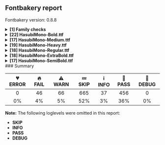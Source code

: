 ## Fontbakery report

Fontbakery version: 0.8.8

<details><summary><b>[1] Family checks</b></summary><div><details><summary>🔥 <b>FAIL:</b> Each font in a family must have the same set of vertical metrics values. (<a href="https://font-bakery.readthedocs.io/en/latest/fontbakery/profiles/universal.html#com.google.fonts/check/family/vertical_metrics">com.google.fonts/check/family/vertical_metrics</a>)</summary><div>


* 🔥 **FAIL** sTypoAscender is not the same across the family:
Hasubi Mono Bold: 773
Hasubi Mono Medium: 727
Hasubi Mono Heavy: 832
Hasubi Mono Regular: 704
Hasubi Mono ExtraBold: 795
Hasubi Mono SemiBold: 750 [code: sTypoAscender-mismatch]
* 🔥 **FAIL** sTypoLineGap is not the same across the family:
Hasubi Mono Bold: 219
Hasubi Mono Medium: 265
Hasubi Mono Heavy: 160
Hasubi Mono Regular: 288
Hasubi Mono ExtraBold: 197
Hasubi Mono SemiBold: 242 [code: sTypoLineGap-mismatch]
</div></details><br></div></details><details><summary><b>[22] HasubiMono-Bold.ttf</b></summary><div><details><summary>🔥 <b>FAIL:</b> Check `Google Fonts Latin Core` glyph coverage. (<a href="https://font-bakery.readthedocs.io/en/latest/fontbakery/profiles/googlefonts.html#com.google.fonts/check/glyph_coverage">com.google.fonts/check/glyph_coverage</a>)</summary><div>


* 🔥 **FAIL** Missing required codepoints:

	- 0x0021 (EXCLAMATION MARK)

	- 0x0022 (QUOTATION MARK)

	- 0x0023 (NUMBER SIGN)

	- 0x0024 (DOLLAR SIGN)

	- 0x0025 (PERCENT SIGN)

	- 0x0026 (AMPERSAND)

	- 0x0027 (APOSTROPHE)

	- 0x0028 (LEFT PARENTHESIS)

	- 0x0029 (RIGHT PARENTHESIS)

	- 0x002A (ASTERISK)
 
	- And 135 more.

Use -F or --full-lists to disable shortening of long lists. [code: missing-codepoints]
</div></details><details><summary>🔥 <b>FAIL:</b> Check copyright namerecords match license file. (<a href="https://font-bakery.readthedocs.io/en/latest/fontbakery/profiles/googlefonts.html#com.google.fonts/check/name/license">com.google.fonts/check/name/license</a>)</summary><div>


* 🔥 **FAIL** Font lacks NameID 13 (LICENSE DESCRIPTION). A proper licensing entry must be set. [code: missing]
</div></details><details><summary>🔥 <b>FAIL:</b> Version format is correct in 'name' table? (<a href="https://font-bakery.readthedocs.io/en/latest/fontbakery/profiles/googlefonts.html#com.google.fonts/check/name/version_format">com.google.fonts/check/name/version_format</a>)</summary><div>


* 🔥 **FAIL** The NameID.VERSION_STRING (nameID=5) value must follow the pattern "Version X.Y" with X.Y greater than or equal to 1.000. Current version string is: "Version 0.001; ttfautohint (v1.8.4.7-5d5b)" [code: bad-version-strings]
</div></details><details><summary>🔥 <b>FAIL:</b> Checking OS/2 fsSelection value. (<a href="https://font-bakery.readthedocs.io/en/latest/fontbakery/profiles/googlefonts.html#com.google.fonts/check/fsselection">com.google.fonts/check/fsselection</a>)</summary><div>


* 🔥 **FAIL** OS/2 fsSelection REGULAR bit should be unset. [code: bad-REGULAR]
* 🔥 **FAIL** OS/2 fsSelection BOLD bit should be set. [code: bad-BOLD]
</div></details><details><summary>🔥 <b>FAIL:</b> Checking head.macStyle value. (<a href="https://font-bakery.readthedocs.io/en/latest/fontbakery/profiles/googlefonts.html#com.google.fonts/check/mac_style">com.google.fonts/check/mac_style</a>)</summary><div>


* 🔥 **FAIL** head macStyle BOLD bit should be set. [code: bad-BOLD]
</div></details><details><summary>🔥 <b>FAIL:</b> Check name table: FONT_FAMILY_NAME entries. (<a href="https://font-bakery.readthedocs.io/en/latest/fontbakery/profiles/googlefonts.html#com.google.fonts/check/name/familyname">com.google.fonts/check/name/familyname</a>)</summary><div>


* 🔥 **FAIL** Entry [FONT_FAMILY_NAME(1):WINDOWS(3)] on the "name" table: Expected "Hasubi Mono" but got "Hasubi Mono Bold". [code: mismatch]
</div></details><details><summary>🔥 <b>FAIL:</b> Check name table: FONT_SUBFAMILY_NAME entries. (<a href="https://font-bakery.readthedocs.io/en/latest/fontbakery/profiles/googlefonts.html#com.google.fonts/check/name/subfamilyname">com.google.fonts/check/name/subfamilyname</a>)</summary><div>


* 🔥 **FAIL** SUBFAMILY_NAME for Win "Regular" must be "Bold" [code: bad-familyname]
</div></details><details><summary>🔥 <b>FAIL:</b> Check name table: TYPOGRAPHIC_FAMILY_NAME entries. (<a href="https://font-bakery.readthedocs.io/en/latest/fontbakery/profiles/googlefonts.html#com.google.fonts/check/name/typographicfamilyname">com.google.fonts/check/name/typographicfamilyname</a>)</summary><div>


* 🔥 **FAIL** Font style is "Bold" and, for that reason, it is not expected to have a [TYPOGRAPHIC_FAMILY_NAME(16):WINDOWS(3)] entry! [code: ribbi]
</div></details><details><summary>🔥 <b>FAIL:</b> Checking OS/2 usWinAscent & usWinDescent. (<a href="https://font-bakery.readthedocs.io/en/latest/fontbakery/profiles/universal.html#com.google.fonts/check/family/win_ascent_and_descent">com.google.fonts/check/family/win_ascent_and_descent</a>)</summary><div>


* 🔥 **FAIL** OS/2.usWinDescent value should be equal or greater than 272, but got 208 instead. [code: descent]
</div></details><details><summary>🔥 <b>FAIL:</b> Checking OS/2 Metrics match hhea Metrics. (<a href="https://font-bakery.readthedocs.io/en/latest/fontbakery/profiles/universal.html#com.google.fonts/check/os2_metrics_match_hhea">com.google.fonts/check/os2_metrics_match_hhea</a>)</summary><div>


* 🔥 **FAIL** OS/2 sTypoAscender (773) and hhea ascent (992) must be equal. [code: ascender]
</div></details><details><summary>🔥 <b>FAIL:</b> Font contains glyphs for whitespace characters? (<a href="https://font-bakery.readthedocs.io/en/latest/fontbakery/profiles/universal.html#com.google.fonts/check/whitespace_glyphs">com.google.fonts/check/whitespace_glyphs</a>)</summary><div>


* 🔥 **FAIL** Whitespace glyph missing for codepoint 0x00A0. [code: missing-whitespace-glyph-0x00A0]
</div></details><details><summary>⚠ <b>WARN:</b> Checking OS/2 achVendID. (<a href="https://font-bakery.readthedocs.io/en/latest/fontbakery/profiles/googlefonts.html#com.google.fonts/check/vendor_id">com.google.fonts/check/vendor_id</a>)</summary><div>


* ⚠ **WARN** OS/2 VendorID value 'NONE' is not yet recognized. If you registered it recently, then it's safe to ignore this warning message. Otherwise, you should set it to your own unique 4 character code, and register it with Microsoft at https://www.microsoft.com/typography/links/vendorlist.aspx
 [code: unknown]
</div></details><details><summary>⚠ <b>WARN:</b> Ensure fonts have ScriptLangTags declared on the 'meta' table. (<a href="https://font-bakery.readthedocs.io/en/latest/fontbakery/profiles/googlefonts.html#com.google.fonts/check/meta/script_lang_tags">com.google.fonts/check/meta/script_lang_tags</a>)</summary><div>


* ⚠ **WARN** This font file does not have a 'meta' table. [code: lacks-meta-table]
</div></details><details><summary>⚠ <b>WARN:</b> Check font contains no unreachable glyphs (<a href="https://font-bakery.readthedocs.io/en/latest/fontbakery/profiles/universal.html#com.google.fonts/check/unreachable_glyphs">com.google.fonts/check/unreachable_glyphs</a>)</summary><div>


* ⚠ **WARN** The following glyphs could not be reached by codepoint or substitution rules:
	- uniFEA0
	- threedotsdownabovear
	- uniFEF7
	- gafsarkashcenterar
	- threedotsupbelowar
	- twodotsverticalabovear
	- twodotsverticalbelowar
	- waslaar
	- lam_alefWaslaar
	- uniFEF9 
	- And 10 more.

Use -F or --full-lists to disable shortening of long lists.
 [code: unreachable-glyphs]
</div></details><details><summary>⚠ <b>WARN:</b> Check if each glyph has the recommended amount of contours. (<a href="https://font-bakery.readthedocs.io/en/latest/fontbakery/profiles/universal.html#com.google.fonts/check/contour_count">com.google.fonts/check/contour_count</a>)</summary><div>


* ⚠ **WARN** This check inspects the glyph outlines and detects the total number of contours in each of them. The expected values are infered from the typical ammounts of contours observed in a large collection of reference font families. The divergences listed below may simply indicate a significantly different design on some of your glyphs. On the other hand, some of these may flag actual bugs in the font such as glyphs mapped to an incorrect codepoint. Please consider reviewing the design and codepoint assignment of these to make sure they are correct.

The following glyphs do not have the recommended number of contours:

	- Glyph name: comma	Contours detected: 0	Expected: 1
	- Glyph name: hyphen	Contours detected: 0	Expected: 1
	- Glyph name: period	Contours detected: 0	Expected: 1
	- Glyph name: zero	Contours detected: 0	Expected: 2 or 3
	- Glyph name: one	Contours detected: 0	Expected: 1
	- Glyph name: two	Contours detected: 0	Expected: 1
	- Glyph name: three	Contours detected: 0	Expected: 1
	- Glyph name: four	Contours detected: 0	Expected: 1 or 2
	- Glyph name: five	Contours detected: 0	Expected: 1
	- Glyph name: six	Contours detected: 0	Expected: 1 or 2 
	- And 64 more.

Use -F or --full-lists to disable shortening of long lists.
 [code: contour-count]
</div></details><details><summary>⚠ <b>WARN:</b> Ensure dotted circle glyph is present and can attach marks. (<a href="https://font-bakery.readthedocs.io/en/latest/fontbakery/profiles/universal.html#com.google.fonts/check/dotted_circle">com.google.fonts/check/dotted_circle</a>)</summary><div>


* ⚠ **WARN** No dotted circle glyph present [code: missing-dotted-circle]
</div></details><details><summary>⚠ <b>WARN:</b> Checking Vertical Metric Linegaps. (<a href="https://font-bakery.readthedocs.io/en/latest/fontbakery/profiles/hhea.html#com.google.fonts/check/linegaps">com.google.fonts/check/linegaps</a>)</summary><div>


* ⚠ **WARN** OS/2 sTypoLineGap is not equal to 0. [code: OS/2]
</div></details><details><summary>⚠ <b>WARN:</b> Does GPOS table have kerning information? This check skips monospaced fonts as defined by post.isFixedPitch value (<a href="https://font-bakery.readthedocs.io/en/latest/fontbakery/profiles/gpos.html#com.google.fonts/check/gpos_kerning_info">com.google.fonts/check/gpos_kerning_info</a>)</summary><div>


* ⚠ **WARN** GPOS table lacks kerning information. [code: lacks-kern-info]
</div></details><details><summary>⚠ <b>WARN:</b> Are there any misaligned on-curve points? (<a href="https://font-bakery.readthedocs.io/en/latest/fontbakery/profiles/<Section: Outline Correctness Checks>.html#com.google.fonts/check/outline_alignment_miss">com.google.fonts/check/outline_alignment_miss</a>)</summary><div>


* ⚠ **WARN** The following glyphs have on-curve points which have potentially incorrect y coordinates:
	* uni0628 (U+0628): X=306.0,Y=-206.0 (should be at descender -208?) and uni0628 (U+0628): X=306.0,Y=-206.0 (should be at descender -208?) [code: found-misalignments]
</div></details><details><summary>⚠ <b>WARN:</b> Are any segments inordinately short? (<a href="https://font-bakery.readthedocs.io/en/latest/fontbakery/profiles/<Section: Outline Correctness Checks>.html#com.google.fonts/check/outline_short_segments">com.google.fonts/check/outline_short_segments</a>)</summary><div>


* ⚠ **WARN** The following glyphs have segments which seem very short:
	* H (U+0048) contains a short segment L<<87.0,0.0>--<79.0,8.0>>
	* H (U+0048) contains a short segment L<<79.0,696.0>--<87.0,704.0>>
	* H (U+0048) contains a short segment L<<143.0,704.0>--<151.0,696.0>>
	* H (U+0048) contains a short segment L<<151.0,407.0>--<159.0,399.0>>
	* H (U+0048) contains a short segment L<<353.0,399.0>--<361.0,407.0>>
	* H (U+0048) contains a short segment L<<361.0,696.0>--<369.0,704.0>>
	* H (U+0048) contains a short segment L<<425.0,704.0>--<433.0,696.0>>
	* H (U+0048) contains a short segment L<<433.0,8.0>--<425.0,0.0>>
	* H (U+0048) contains a short segment L<<369.0,0.0>--<361.0,8.0>>
	* H (U+0048) contains a short segment L<<361.0,311.0>--<353.0,319.0>> and 64 more.

Use -F or --full-lists to disable shortening of long lists. [code: found-short-segments]
</div></details><details><summary>⚠ <b>WARN:</b> Do outlines contain any jaggy segments? (<a href="https://font-bakery.readthedocs.io/en/latest/fontbakery/profiles/<Section: Outline Correctness Checks>.html#com.google.fonts/check/outline_jaggy_segments">com.google.fonts/check/outline_jaggy_segments</a>)</summary><div>


* ⚠ **WARN** The following glyphs have jaggy segments:
	* G (U+0047): L<<401.0,0.0>--<390.0,136.0>>/B<<390.0,136.0>-<387.0,96.0>-<367.0,63.0>> = 8.91330465724806
	* M (U+004D): L<<217.0,223.0>--<118.0,627.0>>/L<<118.0,627.0>--<120.0,0.0>> = 13.586215426835068 and M (U+004D): L<<393.0,0.0>--<396.0,623.0>>/L<<396.0,623.0>--<294.0,223.0>> = 14.029651349071994 [code: found-jaggy-segments]
</div></details><details><summary>⚠ <b>WARN:</b> Do outlines contain any semi-vertical or semi-horizontal lines? (<a href="https://font-bakery.readthedocs.io/en/latest/fontbakery/profiles/<Section: Outline Correctness Checks>.html#com.google.fonts/check/outline_semi_vertical">com.google.fonts/check/outline_semi_vertical</a>)</summary><div>


* ⚠ **WARN** The following glyphs have semi-vertical/semi-horizontal lines:
 * C (U+0043): L<<476.0,491.0>--<346.0,492.0>>
 * E (U+0045): L<<120.0,458.0>--<440.0,457.0>>
 * E (U+0045): L<<440.0,361.0>--<120.0,362.0>>
 * F (U+0046): L<<146.0,470.0>--<440.0,469.0>>
 * G (U+0047): L<<464.0,516.0>--<333.0,517.0>>
 * G (U+0047): L<<474.0,390.0>--<476.0,0.0>>
 * M (U+004D): L<<118.0,627.0>--<120.0,0.0>>
 * M (U+004D): L<<393.0,0.0>--<396.0,623.0>> and M (U+004D): L<<472.0,768.0>--<471.0,0.0>> [code: found-semi-vertical]
</div></details><br></div></details><details><summary><b>[17] HasubiMono-Medium.ttf</b></summary><div><details><summary>🔥 <b>FAIL:</b> Check `Google Fonts Latin Core` glyph coverage. (<a href="https://font-bakery.readthedocs.io/en/latest/fontbakery/profiles/googlefonts.html#com.google.fonts/check/glyph_coverage">com.google.fonts/check/glyph_coverage</a>)</summary><div>


* 🔥 **FAIL** Missing required codepoints:

	- 0x0021 (EXCLAMATION MARK)

	- 0x0022 (QUOTATION MARK)

	- 0x0023 (NUMBER SIGN)

	- 0x0024 (DOLLAR SIGN)

	- 0x0025 (PERCENT SIGN)

	- 0x0026 (AMPERSAND)

	- 0x0027 (APOSTROPHE)

	- 0x0028 (LEFT PARENTHESIS)

	- 0x0029 (RIGHT PARENTHESIS)

	- 0x002A (ASTERISK)
 
	- And 135 more.

Use -F or --full-lists to disable shortening of long lists. [code: missing-codepoints]
</div></details><details><summary>🔥 <b>FAIL:</b> Check copyright namerecords match license file. (<a href="https://font-bakery.readthedocs.io/en/latest/fontbakery/profiles/googlefonts.html#com.google.fonts/check/name/license">com.google.fonts/check/name/license</a>)</summary><div>


* 🔥 **FAIL** Font lacks NameID 13 (LICENSE DESCRIPTION). A proper licensing entry must be set. [code: missing]
</div></details><details><summary>🔥 <b>FAIL:</b> Version format is correct in 'name' table? (<a href="https://font-bakery.readthedocs.io/en/latest/fontbakery/profiles/googlefonts.html#com.google.fonts/check/name/version_format">com.google.fonts/check/name/version_format</a>)</summary><div>


* 🔥 **FAIL** The NameID.VERSION_STRING (nameID=5) value must follow the pattern "Version X.Y" with X.Y greater than or equal to 1.000. Current version string is: "Version 0.001; ttfautohint (v1.8.4.7-5d5b)" [code: bad-version-strings]
</div></details><details><summary>🔥 <b>FAIL:</b> Checking OS/2 usWinAscent & usWinDescent. (<a href="https://font-bakery.readthedocs.io/en/latest/fontbakery/profiles/universal.html#com.google.fonts/check/family/win_ascent_and_descent">com.google.fonts/check/family/win_ascent_and_descent</a>)</summary><div>


* 🔥 **FAIL** OS/2.usWinDescent value should be equal or greater than 272, but got 208 instead. [code: descent]
</div></details><details><summary>🔥 <b>FAIL:</b> Checking OS/2 Metrics match hhea Metrics. (<a href="https://font-bakery.readthedocs.io/en/latest/fontbakery/profiles/universal.html#com.google.fonts/check/os2_metrics_match_hhea">com.google.fonts/check/os2_metrics_match_hhea</a>)</summary><div>


* 🔥 **FAIL** OS/2 sTypoAscender (727) and hhea ascent (992) must be equal. [code: ascender]
</div></details><details><summary>🔥 <b>FAIL:</b> Font contains glyphs for whitespace characters? (<a href="https://font-bakery.readthedocs.io/en/latest/fontbakery/profiles/universal.html#com.google.fonts/check/whitespace_glyphs">com.google.fonts/check/whitespace_glyphs</a>)</summary><div>


* 🔥 **FAIL** Whitespace glyph missing for codepoint 0x00A0. [code: missing-whitespace-glyph-0x00A0]
</div></details><details><summary>⚠ <b>WARN:</b> Checking OS/2 achVendID. (<a href="https://font-bakery.readthedocs.io/en/latest/fontbakery/profiles/googlefonts.html#com.google.fonts/check/vendor_id">com.google.fonts/check/vendor_id</a>)</summary><div>


* ⚠ **WARN** OS/2 VendorID value 'NONE' is not yet recognized. If you registered it recently, then it's safe to ignore this warning message. Otherwise, you should set it to your own unique 4 character code, and register it with Microsoft at https://www.microsoft.com/typography/links/vendorlist.aspx
 [code: unknown]
</div></details><details><summary>⚠ <b>WARN:</b> Ensure fonts have ScriptLangTags declared on the 'meta' table. (<a href="https://font-bakery.readthedocs.io/en/latest/fontbakery/profiles/googlefonts.html#com.google.fonts/check/meta/script_lang_tags">com.google.fonts/check/meta/script_lang_tags</a>)</summary><div>


* ⚠ **WARN** This font file does not have a 'meta' table. [code: lacks-meta-table]
</div></details><details><summary>⚠ <b>WARN:</b> Check font contains no unreachable glyphs (<a href="https://font-bakery.readthedocs.io/en/latest/fontbakery/profiles/universal.html#com.google.fonts/check/unreachable_glyphs">com.google.fonts/check/unreachable_glyphs</a>)</summary><div>


* ⚠ **WARN** The following glyphs could not be reached by codepoint or substitution rules:
	- uniFEA0
	- threedotsdownabovear
	- uniFEF7
	- gafsarkashcenterar
	- threedotsupbelowar
	- twodotsverticalabovear
	- twodotsverticalbelowar
	- waslaar
	- lam_alefWaslaar
	- uniFEF9 
	- And 10 more.

Use -F or --full-lists to disable shortening of long lists.
 [code: unreachable-glyphs]
</div></details><details><summary>⚠ <b>WARN:</b> Check if each glyph has the recommended amount of contours. (<a href="https://font-bakery.readthedocs.io/en/latest/fontbakery/profiles/universal.html#com.google.fonts/check/contour_count">com.google.fonts/check/contour_count</a>)</summary><div>


* ⚠ **WARN** This check inspects the glyph outlines and detects the total number of contours in each of them. The expected values are infered from the typical ammounts of contours observed in a large collection of reference font families. The divergences listed below may simply indicate a significantly different design on some of your glyphs. On the other hand, some of these may flag actual bugs in the font such as glyphs mapped to an incorrect codepoint. Please consider reviewing the design and codepoint assignment of these to make sure they are correct.

The following glyphs do not have the recommended number of contours:

	- Glyph name: comma	Contours detected: 0	Expected: 1
	- Glyph name: hyphen	Contours detected: 0	Expected: 1
	- Glyph name: period	Contours detected: 0	Expected: 1
	- Glyph name: zero	Contours detected: 0	Expected: 2 or 3
	- Glyph name: one	Contours detected: 0	Expected: 1
	- Glyph name: two	Contours detected: 0	Expected: 1
	- Glyph name: three	Contours detected: 0	Expected: 1
	- Glyph name: four	Contours detected: 0	Expected: 1 or 2
	- Glyph name: five	Contours detected: 0	Expected: 1
	- Glyph name: six	Contours detected: 0	Expected: 1 or 2 
	- And 64 more.

Use -F or --full-lists to disable shortening of long lists.
 [code: contour-count]
</div></details><details><summary>⚠ <b>WARN:</b> Ensure dotted circle glyph is present and can attach marks. (<a href="https://font-bakery.readthedocs.io/en/latest/fontbakery/profiles/universal.html#com.google.fonts/check/dotted_circle">com.google.fonts/check/dotted_circle</a>)</summary><div>


* ⚠ **WARN** No dotted circle glyph present [code: missing-dotted-circle]
</div></details><details><summary>⚠ <b>WARN:</b> Checking Vertical Metric Linegaps. (<a href="https://font-bakery.readthedocs.io/en/latest/fontbakery/profiles/hhea.html#com.google.fonts/check/linegaps">com.google.fonts/check/linegaps</a>)</summary><div>


* ⚠ **WARN** OS/2 sTypoLineGap is not equal to 0. [code: OS/2]
</div></details><details><summary>⚠ <b>WARN:</b> Does GPOS table have kerning information? This check skips monospaced fonts as defined by post.isFixedPitch value (<a href="https://font-bakery.readthedocs.io/en/latest/fontbakery/profiles/gpos.html#com.google.fonts/check/gpos_kerning_info">com.google.fonts/check/gpos_kerning_info</a>)</summary><div>


* ⚠ **WARN** GPOS table lacks kerning information. [code: lacks-kern-info]
</div></details><details><summary>⚠ <b>WARN:</b> Are there any misaligned on-curve points? (<a href="https://font-bakery.readthedocs.io/en/latest/fontbakery/profiles/<Section: Outline Correctness Checks>.html#com.google.fonts/check/outline_alignment_miss">com.google.fonts/check/outline_alignment_miss</a>)</summary><div>


* ⚠ **WARN** The following glyphs have on-curve points which have potentially incorrect y coordinates:
	* C (U+0043): X=420.0,Y=725.5 (should be at ascender 727?)
	* c (U+0063): X=87.0,Y=526.0 (should be at x-height 528?)
	* c (U+0063): X=425.5,Y=529.0 (should be at x-height 528?)
	* uni0654 (U+0654): X=14.0,Y=717.0 (should be at cap-height 715?) and uni0654 (U+0654): X=143.0,Y=714.0 (should be at cap-height 715?) [code: found-misalignments]
</div></details><details><summary>⚠ <b>WARN:</b> Are any segments inordinately short? (<a href="https://font-bakery.readthedocs.io/en/latest/fontbakery/profiles/<Section: Outline Correctness Checks>.html#com.google.fonts/check/outline_short_segments">com.google.fonts/check/outline_short_segments</a>)</summary><div>


* ⚠ **WARN** The following glyphs have segments which seem very short:
	* H (U+0048) contains a short segment L<<86.0,0.0>--<78.0,8.0>>
	* H (U+0048) contains a short segment L<<78.0,696.0>--<86.0,704.0>>
	* H (U+0048) contains a short segment L<<142.0,704.0>--<150.0,696.0>>
	* H (U+0048) contains a short segment L<<150.0,407.0>--<158.0,399.0>>
	* H (U+0048) contains a short segment L<<354.0,399.0>--<362.0,407.0>>
	* H (U+0048) contains a short segment L<<362.0,696.0>--<370.0,704.0>>
	* H (U+0048) contains a short segment L<<426.0,704.0>--<434.0,696.0>>
	* H (U+0048) contains a short segment L<<434.0,8.0>--<426.0,0.0>>
	* H (U+0048) contains a short segment L<<370.0,0.0>--<362.0,8.0>>
	* H (U+0048) contains a short segment L<<362.0,311.0>--<354.0,319.0>> and 64 more.

Use -F or --full-lists to disable shortening of long lists. [code: found-short-segments]
</div></details><details><summary>⚠ <b>WARN:</b> Do outlines contain any jaggy segments? (<a href="https://font-bakery.readthedocs.io/en/latest/fontbakery/profiles/<Section: Outline Correctness Checks>.html#com.google.fonts/check/outline_jaggy_segments">com.google.fonts/check/outline_jaggy_segments</a>)</summary><div>


* ⚠ **WARN** The following glyphs have jaggy segments:
	* G (U+0047): L<<401.0,0.0>--<390.0,136.0>>/B<<390.0,136.0>-<387.0,96.0>-<367.0,63.0>> = 8.91330465724806
	* M (U+004D): L<<217.0,223.0>--<118.0,627.0>>/L<<118.0,627.0>--<120.0,0.0>> = 13.586215426835068 and M (U+004D): L<<393.0,0.0>--<396.0,623.0>>/L<<396.0,623.0>--<294.0,223.0>> = 14.029651349071994 [code: found-jaggy-segments]
</div></details><details><summary>⚠ <b>WARN:</b> Do outlines contain any semi-vertical or semi-horizontal lines? (<a href="https://font-bakery.readthedocs.io/en/latest/fontbakery/profiles/<Section: Outline Correctness Checks>.html#com.google.fonts/check/outline_semi_vertical">com.google.fonts/check/outline_semi_vertical</a>)</summary><div>


* ⚠ **WARN** The following glyphs have semi-vertical/semi-horizontal lines:
 * C (U+0043): L<<476.0,491.0>--<346.0,492.0>>
 * E (U+0045): L<<120.0,458.0>--<440.0,457.0>>
 * E (U+0045): L<<440.0,361.0>--<120.0,362.0>>
 * F (U+0046): L<<129.0,462.0>--<440.0,461.0>>
 * F (U+0046): L<<440.0,348.0>--<129.0,349.0>>
 * G (U+0047): L<<464.0,516.0>--<333.0,517.0>>
 * G (U+0047): L<<474.0,390.0>--<476.0,0.0>>
 * M (U+004D): L<<118.0,627.0>--<120.0,0.0>>
 * M (U+004D): L<<393.0,0.0>--<396.0,623.0>> and M (U+004D): L<<472.0,768.0>--<471.0,0.0>> [code: found-semi-vertical]
</div></details><br></div></details><details><summary><b>[19] HasubiMono-Heavy.ttf</b></summary><div><details><summary>🔥 <b>FAIL:</b> Checking file is named canonically. (<a href="https://font-bakery.readthedocs.io/en/latest/fontbakery/profiles/googlefonts.html#com.google.fonts/check/canonical_filename">com.google.fonts/check/canonical_filename</a>)</summary><div>


* 🔥 **FAIL** Style name used in "fonts/ttf/HasubiMono-Heavy.ttf" is not canonical. You should rebuild the font using any of the following style names: "Thin", "ExtraLight", "Light", "Regular", "Medium", "SemiBold", "Bold", "ExtraBold", "Black", "Thin Italic", "ExtraLight Italic", "Light Italic", "Italic", "Medium Italic", "SemiBold Italic", "Bold Italic", "ExtraBold Italic", "Black Italic". [code: bad-static-filename]
</div></details><details><summary>🔥 <b>FAIL:</b> Check `Google Fonts Latin Core` glyph coverage. (<a href="https://font-bakery.readthedocs.io/en/latest/fontbakery/profiles/googlefonts.html#com.google.fonts/check/glyph_coverage">com.google.fonts/check/glyph_coverage</a>)</summary><div>


* 🔥 **FAIL** Missing required codepoints:

	- 0x0021 (EXCLAMATION MARK)

	- 0x0022 (QUOTATION MARK)

	- 0x0023 (NUMBER SIGN)

	- 0x0024 (DOLLAR SIGN)

	- 0x0025 (PERCENT SIGN)

	- 0x0026 (AMPERSAND)

	- 0x0027 (APOSTROPHE)

	- 0x0028 (LEFT PARENTHESIS)

	- 0x0029 (RIGHT PARENTHESIS)

	- 0x002A (ASTERISK)
 
	- And 135 more.

Use -F or --full-lists to disable shortening of long lists. [code: missing-codepoints]
</div></details><details><summary>🔥 <b>FAIL:</b> Checking OS/2 usWeightClass. (<a href="https://font-bakery.readthedocs.io/en/latest/fontbakery/profiles/googlefonts.html#com.google.fonts/check/usweightclass">com.google.fonts/check/usweightclass</a>)</summary><div>


* 🔥 **FAIL** OS/2 usWeightClass is '900' when it should be '400'. [code: bad-value]
</div></details><details><summary>🔥 <b>FAIL:</b> Check copyright namerecords match license file. (<a href="https://font-bakery.readthedocs.io/en/latest/fontbakery/profiles/googlefonts.html#com.google.fonts/check/name/license">com.google.fonts/check/name/license</a>)</summary><div>


* 🔥 **FAIL** Font lacks NameID 13 (LICENSE DESCRIPTION). A proper licensing entry must be set. [code: missing]
</div></details><details><summary>🔥 <b>FAIL:</b> Version format is correct in 'name' table? (<a href="https://font-bakery.readthedocs.io/en/latest/fontbakery/profiles/googlefonts.html#com.google.fonts/check/name/version_format">com.google.fonts/check/name/version_format</a>)</summary><div>


* 🔥 **FAIL** The NameID.VERSION_STRING (nameID=5) value must follow the pattern "Version X.Y" with X.Y greater than or equal to 1.000. Current version string is: "Version 0.001; ttfautohint (v1.8.4.7-5d5b)" [code: bad-version-strings]
</div></details><details><summary>🔥 <b>FAIL:</b> Checking OS/2 usWinAscent & usWinDescent. (<a href="https://font-bakery.readthedocs.io/en/latest/fontbakery/profiles/universal.html#com.google.fonts/check/family/win_ascent_and_descent">com.google.fonts/check/family/win_ascent_and_descent</a>)</summary><div>


* 🔥 **FAIL** OS/2.usWinDescent value should be equal or greater than 272, but got 208 instead. [code: descent]
</div></details><details><summary>🔥 <b>FAIL:</b> Checking OS/2 Metrics match hhea Metrics. (<a href="https://font-bakery.readthedocs.io/en/latest/fontbakery/profiles/universal.html#com.google.fonts/check/os2_metrics_match_hhea">com.google.fonts/check/os2_metrics_match_hhea</a>)</summary><div>


* 🔥 **FAIL** OS/2 sTypoAscender (832) and hhea ascent (992) must be equal. [code: ascender]
</div></details><details><summary>🔥 <b>FAIL:</b> Font contains glyphs for whitespace characters? (<a href="https://font-bakery.readthedocs.io/en/latest/fontbakery/profiles/universal.html#com.google.fonts/check/whitespace_glyphs">com.google.fonts/check/whitespace_glyphs</a>)</summary><div>


* 🔥 **FAIL** Whitespace glyph missing for codepoint 0x00A0. [code: missing-whitespace-glyph-0x00A0]
</div></details><details><summary>🔥 <b>FAIL:</b> Checking correctness of monospaced metadata. (<a href="https://font-bakery.readthedocs.io/en/latest/fontbakery/profiles/name.html#com.google.fonts/check/monospace">com.google.fonts/check/monospace</a>)</summary><div>


* 🔥 **FAIL** On monospaced fonts, the value of post.isFixedPitch must be set to a non-zero value (meaning 'fixed width monospaced'), but got 0 instead. [code: mono-bad-post-isFixedPitch]
* 🔥 **FAIL** The PANOSE numbers are incorrect for a monospaced font. Note: Family Type is set to 0, which does not seem right. [code: mono-bad-panose]
* ⚠ **WARN** Font is monospaced but 76 glyphs (32.76%) have a different width. You should check the widths of: ['A', 'B', 'C', 'D', 'E', 'F', 'G', 'H', 'I', 'J', 'K', 'L', 'M', 'N', 'O', 'P', 'Q', 'R', 'S', 'T', 'U', 'V', 'W', 'X', 'Y', 'Z', 'a', 'b', 'c', 'd', 'e', 'f', 'g', 'h', 'i', 'j', 'k', 'l', 'm', 'n', 'o', 'p', 'q', 'r', 's', 't', 'u', 'v', 'w', 'x', 'y', 'z', 'uni0621', 'uni0627', 'uniFE8E', 'uni0623', 'uniFE84', 'uni0625', 'uniFE88', 'uni066E.medi', 'uniFE92', 'uniFE98', 'uniFE9C', 'uniFEDC', 'uniFEDB', 'uni0646', 'uniFEE6', 'uniFEE8', 'uni06BA', 'uniFB9F', 'uni0648', 'uniFEEE', 'uniFEF4', 'uni0640', 'uniFEFB', 'uniFEFC'] [code: mono-outliers]
</div></details><details><summary>⚠ <b>WARN:</b> Checking OS/2 achVendID. (<a href="https://font-bakery.readthedocs.io/en/latest/fontbakery/profiles/googlefonts.html#com.google.fonts/check/vendor_id">com.google.fonts/check/vendor_id</a>)</summary><div>


* ⚠ **WARN** OS/2 VendorID value 'NONE' is not yet recognized. If you registered it recently, then it's safe to ignore this warning message. Otherwise, you should set it to your own unique 4 character code, and register it with Microsoft at https://www.microsoft.com/typography/links/vendorlist.aspx
 [code: unknown]
</div></details><details><summary>⚠ <b>WARN:</b> Ensure fonts have ScriptLangTags declared on the 'meta' table. (<a href="https://font-bakery.readthedocs.io/en/latest/fontbakery/profiles/googlefonts.html#com.google.fonts/check/meta/script_lang_tags">com.google.fonts/check/meta/script_lang_tags</a>)</summary><div>


* ⚠ **WARN** This font file does not have a 'meta' table. [code: lacks-meta-table]
</div></details><details><summary>⚠ <b>WARN:</b> Check font contains no unreachable glyphs (<a href="https://font-bakery.readthedocs.io/en/latest/fontbakery/profiles/universal.html#com.google.fonts/check/unreachable_glyphs">com.google.fonts/check/unreachable_glyphs</a>)</summary><div>


* ⚠ **WARN** The following glyphs could not be reached by codepoint or substitution rules:
	- uniFEA0
	- threedotsdownabovear
	- uniFEF7
	- gafsarkashcenterar
	- threedotsupbelowar
	- twodotsverticalabovear
	- twodotsverticalbelowar
	- waslaar
	- lam_alefWaslaar
	- uniFEF9 
	- And 10 more.

Use -F or --full-lists to disable shortening of long lists.
 [code: unreachable-glyphs]
</div></details><details><summary>⚠ <b>WARN:</b> Check if each glyph has the recommended amount of contours. (<a href="https://font-bakery.readthedocs.io/en/latest/fontbakery/profiles/universal.html#com.google.fonts/check/contour_count">com.google.fonts/check/contour_count</a>)</summary><div>


* ⚠ **WARN** This check inspects the glyph outlines and detects the total number of contours in each of them. The expected values are infered from the typical ammounts of contours observed in a large collection of reference font families. The divergences listed below may simply indicate a significantly different design on some of your glyphs. On the other hand, some of these may flag actual bugs in the font such as glyphs mapped to an incorrect codepoint. Please consider reviewing the design and codepoint assignment of these to make sure they are correct.

The following glyphs do not have the recommended number of contours:

	- Glyph name: comma	Contours detected: 0	Expected: 1
	- Glyph name: hyphen	Contours detected: 0	Expected: 1
	- Glyph name: period	Contours detected: 0	Expected: 1
	- Glyph name: zero	Contours detected: 0	Expected: 2 or 3
	- Glyph name: one	Contours detected: 0	Expected: 1
	- Glyph name: two	Contours detected: 0	Expected: 1
	- Glyph name: three	Contours detected: 0	Expected: 1
	- Glyph name: four	Contours detected: 0	Expected: 1 or 2
	- Glyph name: five	Contours detected: 0	Expected: 1
	- Glyph name: six	Contours detected: 0	Expected: 1 or 2 
	- And 64 more.

Use -F or --full-lists to disable shortening of long lists.
 [code: contour-count]
</div></details><details><summary>⚠ <b>WARN:</b> Ensure dotted circle glyph is present and can attach marks. (<a href="https://font-bakery.readthedocs.io/en/latest/fontbakery/profiles/universal.html#com.google.fonts/check/dotted_circle">com.google.fonts/check/dotted_circle</a>)</summary><div>


* ⚠ **WARN** No dotted circle glyph present [code: missing-dotted-circle]
</div></details><details><summary>⚠ <b>WARN:</b> Checking Vertical Metric Linegaps. (<a href="https://font-bakery.readthedocs.io/en/latest/fontbakery/profiles/hhea.html#com.google.fonts/check/linegaps">com.google.fonts/check/linegaps</a>)</summary><div>


* ⚠ **WARN** OS/2 sTypoLineGap is not equal to 0. [code: OS/2]
</div></details><details><summary>⚠ <b>WARN:</b> Does GPOS table have kerning information? This check skips monospaced fonts as defined by post.isFixedPitch value (<a href="https://font-bakery.readthedocs.io/en/latest/fontbakery/profiles/gpos.html#com.google.fonts/check/gpos_kerning_info">com.google.fonts/check/gpos_kerning_info</a>)</summary><div>


* ⚠ **WARN** GPOS table lacks kerning information. [code: lacks-kern-info]
</div></details><details><summary>⚠ <b>WARN:</b> Are any segments inordinately short? (<a href="https://font-bakery.readthedocs.io/en/latest/fontbakery/profiles/<Section: Outline Correctness Checks>.html#com.google.fonts/check/outline_short_segments">com.google.fonts/check/outline_short_segments</a>)</summary><div>


* ⚠ **WARN** The following glyphs have segments which seem very short:
	* H (U+0048) contains a short segment L<<88.0,0.0>--<80.0,8.0>>
	* H (U+0048) contains a short segment L<<80.0,696.0>--<88.0,704.0>>
	* H (U+0048) contains a short segment L<<144.0,704.0>--<152.0,696.0>>
	* H (U+0048) contains a short segment L<<152.0,407.0>--<160.0,399.0>>
	* H (U+0048) contains a short segment L<<352.0,399.0>--<360.0,407.0>>
	* H (U+0048) contains a short segment L<<360.0,696.0>--<368.0,704.0>>
	* H (U+0048) contains a short segment L<<424.0,704.0>--<432.0,696.0>>
	* H (U+0048) contains a short segment L<<432.0,8.0>--<424.0,0.0>>
	* H (U+0048) contains a short segment L<<368.0,0.0>--<360.0,8.0>>
	* H (U+0048) contains a short segment L<<360.0,311.0>--<352.0,319.0>> and 64 more.

Use -F or --full-lists to disable shortening of long lists. [code: found-short-segments]
</div></details><details><summary>⚠ <b>WARN:</b> Do outlines contain any jaggy segments? (<a href="https://font-bakery.readthedocs.io/en/latest/fontbakery/profiles/<Section: Outline Correctness Checks>.html#com.google.fonts/check/outline_jaggy_segments">com.google.fonts/check/outline_jaggy_segments</a>)</summary><div>


* ⚠ **WARN** The following glyphs have jaggy segments:
	* G (U+0047): L<<401.0,0.0>--<390.0,136.0>>/B<<390.0,136.0>-<387.0,96.0>-<367.0,63.0>> = 8.91330465724806
	* M (U+004D): L<<217.0,223.0>--<118.0,627.0>>/L<<118.0,627.0>--<120.0,0.0>> = 13.586215426835068 and M (U+004D): L<<393.0,0.0>--<396.0,623.0>>/L<<396.0,623.0>--<294.0,223.0>> = 14.029651349071994 [code: found-jaggy-segments]
</div></details><details><summary>⚠ <b>WARN:</b> Do outlines contain any semi-vertical or semi-horizontal lines? (<a href="https://font-bakery.readthedocs.io/en/latest/fontbakery/profiles/<Section: Outline Correctness Checks>.html#com.google.fonts/check/outline_semi_vertical">com.google.fonts/check/outline_semi_vertical</a>)</summary><div>


* ⚠ **WARN** The following glyphs have semi-vertical/semi-horizontal lines:
 * C (U+0043): L<<476.0,491.0>--<346.0,492.0>>
 * E (U+0045): L<<120.0,458.0>--<440.0,457.0>>
 * E (U+0045): L<<440.0,361.0>--<120.0,362.0>>
 * G (U+0047): L<<464.0,516.0>--<333.0,517.0>>
 * G (U+0047): L<<474.0,390.0>--<476.0,0.0>>
 * M (U+004D): L<<118.0,627.0>--<120.0,0.0>>
 * M (U+004D): L<<393.0,0.0>--<396.0,623.0>> and M (U+004D): L<<472.0,768.0>--<471.0,0.0>> [code: found-semi-vertical]
</div></details><br></div></details><details><summary><b>[18] HasubiMono-Regular.ttf</b></summary><div><details><summary>🔥 <b>FAIL:</b> Check `Google Fonts Latin Core` glyph coverage. (<a href="https://font-bakery.readthedocs.io/en/latest/fontbakery/profiles/googlefonts.html#com.google.fonts/check/glyph_coverage">com.google.fonts/check/glyph_coverage</a>)</summary><div>


* 🔥 **FAIL** Missing required codepoints:

	- 0x0021 (EXCLAMATION MARK)

	- 0x0022 (QUOTATION MARK)

	- 0x0023 (NUMBER SIGN)

	- 0x0024 (DOLLAR SIGN)

	- 0x0025 (PERCENT SIGN)

	- 0x0026 (AMPERSAND)

	- 0x0027 (APOSTROPHE)

	- 0x0028 (LEFT PARENTHESIS)

	- 0x0029 (RIGHT PARENTHESIS)

	- 0x002A (ASTERISK)
 
	- And 135 more.

Use -F or --full-lists to disable shortening of long lists. [code: missing-codepoints]
</div></details><details><summary>🔥 <b>FAIL:</b> Check copyright namerecords match license file. (<a href="https://font-bakery.readthedocs.io/en/latest/fontbakery/profiles/googlefonts.html#com.google.fonts/check/name/license">com.google.fonts/check/name/license</a>)</summary><div>


* 🔥 **FAIL** Font lacks NameID 13 (LICENSE DESCRIPTION). A proper licensing entry must be set. [code: missing]
</div></details><details><summary>🔥 <b>FAIL:</b> Version format is correct in 'name' table? (<a href="https://font-bakery.readthedocs.io/en/latest/fontbakery/profiles/googlefonts.html#com.google.fonts/check/name/version_format">com.google.fonts/check/name/version_format</a>)</summary><div>


* 🔥 **FAIL** The NameID.VERSION_STRING (nameID=5) value must follow the pattern "Version X.Y" with X.Y greater than or equal to 1.000. Current version string is: "Version 0.001; ttfautohint (v1.8.4.7-5d5b)" [code: bad-version-strings]
</div></details><details><summary>🔥 <b>FAIL:</b> Checking OS/2 usWinAscent & usWinDescent. (<a href="https://font-bakery.readthedocs.io/en/latest/fontbakery/profiles/universal.html#com.google.fonts/check/family/win_ascent_and_descent">com.google.fonts/check/family/win_ascent_and_descent</a>)</summary><div>


* 🔥 **FAIL** OS/2.usWinDescent value should be equal or greater than 272, but got 208 instead. [code: descent]
</div></details><details><summary>🔥 <b>FAIL:</b> Checking OS/2 Metrics match hhea Metrics. (<a href="https://font-bakery.readthedocs.io/en/latest/fontbakery/profiles/universal.html#com.google.fonts/check/os2_metrics_match_hhea">com.google.fonts/check/os2_metrics_match_hhea</a>)</summary><div>


* 🔥 **FAIL** OS/2 sTypoAscender (704) and hhea ascent (992) must be equal. [code: ascender]
</div></details><details><summary>🔥 <b>FAIL:</b> Font contains glyphs for whitespace characters? (<a href="https://font-bakery.readthedocs.io/en/latest/fontbakery/profiles/universal.html#com.google.fonts/check/whitespace_glyphs">com.google.fonts/check/whitespace_glyphs</a>)</summary><div>


* 🔥 **FAIL** Whitespace glyph missing for codepoint 0x00A0. [code: missing-whitespace-glyph-0x00A0]
</div></details><details><summary>🔥 <b>FAIL:</b> Checking correctness of monospaced metadata. (<a href="https://font-bakery.readthedocs.io/en/latest/fontbakery/profiles/name.html#com.google.fonts/check/monospace">com.google.fonts/check/monospace</a>)</summary><div>


* 🔥 **FAIL** On monospaced fonts, the value of post.isFixedPitch must be set to a non-zero value (meaning 'fixed width monospaced'), but got 0 instead. [code: mono-bad-post-isFixedPitch]
* 🔥 **FAIL** The PANOSE numbers are incorrect for a monospaced font. Note: Family Type is set to 0, which does not seem right. [code: mono-bad-panose]
* ⚠ **WARN** Font is monospaced but 117 glyphs (50.43%) have a different width. You should check the widths of: ['A', 'B', 'C', 'D', 'E', 'F', 'G', 'H', 'I', 'J', 'K', 'L', 'M', 'N', 'O', 'P', 'Q', 'R', 'S', 'T', 'U', 'V', 'W', 'X', 'Y', 'Z', 'a', 'b', 'c', 'd', 'e', 'f', 'g', 'h', 'i', 'j', 'k', 'l', 'm', 'n', 'o', 'p', 'q', 'r', 's', 't', 'u', 'v', 'w', 'x', 'y', 'z', 'uni0621', 'uni0627', 'uniFE8E', 'uni0623', 'uniFE84', 'uni0625', 'uniFE88', 'uni066E', 'uni066E.fina', 'uni066E.medi', 'uni066E.init', 'uni0628', 'uniFE90', 'uniFE92', 'uniFE91', 'uni062A', 'uniFE96', 'uniFE98', 'uniFE97', 'uni062B', 'uniFE9A', 'uniFE9C', 'uniFE9B', 'uniFEA0', 'uniFE9F', 'uni062D', 'uniFEA2', 'uniFEA4', 'uniFEA3', 'uni062E', 'uniFEA6', 'uniFEA8', 'uniFEA7', 'uni062F', 'uniFEAA', 'uni0630', 'uniFEAC', 'uni0631', 'uni0633', 'uniFEB2', 'uniFEB4', 'uniFEB3', 'uni0634', 'uniFEB6', 'uniFEB8', 'uniFEB7', 'uniFECC', 'uniFED3', 'uni06A1.init', 'uniFEDC', 'uniFEDB', 'uni0646', 'uniFEE6', 'uniFEE8', 'uniFEE7', 'uni06BA', 'uniFB9F', 'uni0648', 'uniFEEE', 'uniFEF4', 'uniFEF3', 'uni0640', 'uniFEFB', 'uniFEFC', 'space'] [code: mono-outliers]
</div></details><details><summary>⚠ <b>WARN:</b> Checking OS/2 achVendID. (<a href="https://font-bakery.readthedocs.io/en/latest/fontbakery/profiles/googlefonts.html#com.google.fonts/check/vendor_id">com.google.fonts/check/vendor_id</a>)</summary><div>


* ⚠ **WARN** OS/2 VendorID value 'NONE' is not yet recognized. If you registered it recently, then it's safe to ignore this warning message. Otherwise, you should set it to your own unique 4 character code, and register it with Microsoft at https://www.microsoft.com/typography/links/vendorlist.aspx
 [code: unknown]
</div></details><details><summary>⚠ <b>WARN:</b> Ensure fonts have ScriptLangTags declared on the 'meta' table. (<a href="https://font-bakery.readthedocs.io/en/latest/fontbakery/profiles/googlefonts.html#com.google.fonts/check/meta/script_lang_tags">com.google.fonts/check/meta/script_lang_tags</a>)</summary><div>


* ⚠ **WARN** This font file does not have a 'meta' table. [code: lacks-meta-table]
</div></details><details><summary>⚠ <b>WARN:</b> Check font contains no unreachable glyphs (<a href="https://font-bakery.readthedocs.io/en/latest/fontbakery/profiles/universal.html#com.google.fonts/check/unreachable_glyphs">com.google.fonts/check/unreachable_glyphs</a>)</summary><div>


* ⚠ **WARN** The following glyphs could not be reached by codepoint or substitution rules:
	- uniFEA0
	- threedotsdownabovear
	- uniFEF7
	- gafsarkashcenterar
	- threedotsupbelowar
	- twodotsverticalabovear
	- twodotsverticalbelowar
	- waslaar
	- lam_alefWaslaar
	- uniFEF9 
	- And 10 more.

Use -F or --full-lists to disable shortening of long lists.
 [code: unreachable-glyphs]
</div></details><details><summary>⚠ <b>WARN:</b> Check if each glyph has the recommended amount of contours. (<a href="https://font-bakery.readthedocs.io/en/latest/fontbakery/profiles/universal.html#com.google.fonts/check/contour_count">com.google.fonts/check/contour_count</a>)</summary><div>


* ⚠ **WARN** This check inspects the glyph outlines and detects the total number of contours in each of them. The expected values are infered from the typical ammounts of contours observed in a large collection of reference font families. The divergences listed below may simply indicate a significantly different design on some of your glyphs. On the other hand, some of these may flag actual bugs in the font such as glyphs mapped to an incorrect codepoint. Please consider reviewing the design and codepoint assignment of these to make sure they are correct.

The following glyphs do not have the recommended number of contours:

	- Glyph name: comma	Contours detected: 0	Expected: 1
	- Glyph name: hyphen	Contours detected: 0	Expected: 1
	- Glyph name: period	Contours detected: 0	Expected: 1
	- Glyph name: zero	Contours detected: 0	Expected: 2 or 3
	- Glyph name: one	Contours detected: 0	Expected: 1
	- Glyph name: two	Contours detected: 0	Expected: 1
	- Glyph name: three	Contours detected: 0	Expected: 1
	- Glyph name: four	Contours detected: 0	Expected: 1 or 2
	- Glyph name: five	Contours detected: 0	Expected: 1
	- Glyph name: six	Contours detected: 0	Expected: 1 or 2 
	- And 64 more.

Use -F or --full-lists to disable shortening of long lists.
 [code: contour-count]
</div></details><details><summary>⚠ <b>WARN:</b> Ensure dotted circle glyph is present and can attach marks. (<a href="https://font-bakery.readthedocs.io/en/latest/fontbakery/profiles/universal.html#com.google.fonts/check/dotted_circle">com.google.fonts/check/dotted_circle</a>)</summary><div>


* ⚠ **WARN** No dotted circle glyph present [code: missing-dotted-circle]
</div></details><details><summary>⚠ <b>WARN:</b> Checking Vertical Metric Linegaps. (<a href="https://font-bakery.readthedocs.io/en/latest/fontbakery/profiles/hhea.html#com.google.fonts/check/linegaps">com.google.fonts/check/linegaps</a>)</summary><div>


* ⚠ **WARN** OS/2 sTypoLineGap is not equal to 0. [code: OS/2]
</div></details><details><summary>⚠ <b>WARN:</b> Does GPOS table have kerning information? This check skips monospaced fonts as defined by post.isFixedPitch value (<a href="https://font-bakery.readthedocs.io/en/latest/fontbakery/profiles/gpos.html#com.google.fonts/check/gpos_kerning_info">com.google.fonts/check/gpos_kerning_info</a>)</summary><div>


* ⚠ **WARN** GPOS table lacks kerning information. [code: lacks-kern-info]
</div></details><details><summary>⚠ <b>WARN:</b> Are there any misaligned on-curve points? (<a href="https://font-bakery.readthedocs.io/en/latest/fontbakery/profiles/<Section: Outline Correctness Checks>.html#com.google.fonts/check/outline_alignment_miss">com.google.fonts/check/outline_alignment_miss</a>)</summary><div>


* ⚠ **WARN** The following glyphs have on-curve points which have potentially incorrect y coordinates:
	* m (U+006D): X=305.0,Y=514.0 (should be at x-height 512?) and m (U+006D): X=202.0,Y=511.0 (should be at x-height 512?) [code: found-misalignments]
</div></details><details><summary>⚠ <b>WARN:</b> Are any segments inordinately short? (<a href="https://font-bakery.readthedocs.io/en/latest/fontbakery/profiles/<Section: Outline Correctness Checks>.html#com.google.fonts/check/outline_short_segments">com.google.fonts/check/outline_short_segments</a>)</summary><div>


* ⚠ **WARN** The following glyphs have segments which seem very short:
	* H (U+0048) contains a short segment L<<86.0,0.0>--<78.0,8.0>>
	* H (U+0048) contains a short segment L<<78.0,696.0>--<86.0,704.0>>
	* H (U+0048) contains a short segment L<<142.0,704.0>--<150.0,696.0>>
	* H (U+0048) contains a short segment L<<150.0,407.0>--<158.0,399.0>>
	* H (U+0048) contains a short segment L<<354.0,399.0>--<362.0,407.0>>
	* H (U+0048) contains a short segment L<<362.0,696.0>--<370.0,704.0>>
	* H (U+0048) contains a short segment L<<426.0,704.0>--<434.0,696.0>>
	* H (U+0048) contains a short segment L<<434.0,8.0>--<426.0,0.0>>
	* H (U+0048) contains a short segment L<<370.0,0.0>--<362.0,8.0>>
	* H (U+0048) contains a short segment L<<362.0,311.0>--<354.0,319.0>> and 64 more.

Use -F or --full-lists to disable shortening of long lists. [code: found-short-segments]
</div></details><details><summary>⚠ <b>WARN:</b> Do outlines contain any jaggy segments? (<a href="https://font-bakery.readthedocs.io/en/latest/fontbakery/profiles/<Section: Outline Correctness Checks>.html#com.google.fonts/check/outline_jaggy_segments">com.google.fonts/check/outline_jaggy_segments</a>)</summary><div>


* ⚠ **WARN** The following glyphs have jaggy segments:
	* G (U+0047): L<<401.0,0.0>--<390.0,136.0>>/B<<390.0,136.0>-<387.0,96.0>-<367.0,63.0>> = 8.91330465724806
	* M (U+004D): L<<217.0,223.0>--<118.0,627.0>>/L<<118.0,627.0>--<120.0,0.0>> = 13.586215426835068 and M (U+004D): L<<393.0,0.0>--<396.0,623.0>>/L<<396.0,623.0>--<294.0,223.0>> = 14.029651349071994 [code: found-jaggy-segments]
</div></details><details><summary>⚠ <b>WARN:</b> Do outlines contain any semi-vertical or semi-horizontal lines? (<a href="https://font-bakery.readthedocs.io/en/latest/fontbakery/profiles/<Section: Outline Correctness Checks>.html#com.google.fonts/check/outline_semi_vertical">com.google.fonts/check/outline_semi_vertical</a>)</summary><div>


* ⚠ **WARN** The following glyphs have semi-vertical/semi-horizontal lines:
 * C (U+0043): L<<476.0,491.0>--<346.0,492.0>>
 * E (U+0045): L<<120.0,458.0>--<440.0,457.0>>
 * E (U+0045): L<<440.0,361.0>--<120.0,362.0>>
 * F (U+0046): L<<120.0,458.0>--<440.0,457.0>>
 * F (U+0046): L<<440.0,361.0>--<120.0,362.0>>
 * G (U+0047): L<<464.0,516.0>--<333.0,517.0>>
 * G (U+0047): L<<474.0,390.0>--<476.0,0.0>>
 * M (U+004D): L<<118.0,627.0>--<120.0,0.0>>
 * M (U+004D): L<<393.0,0.0>--<396.0,623.0>> and M (U+004D): L<<472.0,768.0>--<471.0,0.0>> [code: found-semi-vertical]
</div></details><br></div></details><details><summary><b>[18] HasubiMono-ExtraBold.ttf</b></summary><div><details><summary>🔥 <b>FAIL:</b> Check `Google Fonts Latin Core` glyph coverage. (<a href="https://font-bakery.readthedocs.io/en/latest/fontbakery/profiles/googlefonts.html#com.google.fonts/check/glyph_coverage">com.google.fonts/check/glyph_coverage</a>)</summary><div>


* 🔥 **FAIL** Missing required codepoints:

	- 0x0021 (EXCLAMATION MARK)

	- 0x0022 (QUOTATION MARK)

	- 0x0023 (NUMBER SIGN)

	- 0x0024 (DOLLAR SIGN)

	- 0x0025 (PERCENT SIGN)

	- 0x0026 (AMPERSAND)

	- 0x0027 (APOSTROPHE)

	- 0x0028 (LEFT PARENTHESIS)

	- 0x0029 (RIGHT PARENTHESIS)

	- 0x002A (ASTERISK)
 
	- And 135 more.

Use -F or --full-lists to disable shortening of long lists. [code: missing-codepoints]
</div></details><details><summary>🔥 <b>FAIL:</b> Check copyright namerecords match license file. (<a href="https://font-bakery.readthedocs.io/en/latest/fontbakery/profiles/googlefonts.html#com.google.fonts/check/name/license">com.google.fonts/check/name/license</a>)</summary><div>


* 🔥 **FAIL** Font lacks NameID 13 (LICENSE DESCRIPTION). A proper licensing entry must be set. [code: missing]
</div></details><details><summary>🔥 <b>FAIL:</b> Version format is correct in 'name' table? (<a href="https://font-bakery.readthedocs.io/en/latest/fontbakery/profiles/googlefonts.html#com.google.fonts/check/name/version_format">com.google.fonts/check/name/version_format</a>)</summary><div>


* 🔥 **FAIL** The NameID.VERSION_STRING (nameID=5) value must follow the pattern "Version X.Y" with X.Y greater than or equal to 1.000. Current version string is: "Version 0.001; ttfautohint (v1.8.4.7-5d5b)" [code: bad-version-strings]
</div></details><details><summary>🔥 <b>FAIL:</b> Checking OS/2 usWinAscent & usWinDescent. (<a href="https://font-bakery.readthedocs.io/en/latest/fontbakery/profiles/universal.html#com.google.fonts/check/family/win_ascent_and_descent">com.google.fonts/check/family/win_ascent_and_descent</a>)</summary><div>


* 🔥 **FAIL** OS/2.usWinDescent value should be equal or greater than 272, but got 208 instead. [code: descent]
</div></details><details><summary>🔥 <b>FAIL:</b> Checking OS/2 Metrics match hhea Metrics. (<a href="https://font-bakery.readthedocs.io/en/latest/fontbakery/profiles/universal.html#com.google.fonts/check/os2_metrics_match_hhea">com.google.fonts/check/os2_metrics_match_hhea</a>)</summary><div>


* 🔥 **FAIL** OS/2 sTypoAscender (795) and hhea ascent (992) must be equal. [code: ascender]
</div></details><details><summary>🔥 <b>FAIL:</b> Font contains glyphs for whitespace characters? (<a href="https://font-bakery.readthedocs.io/en/latest/fontbakery/profiles/universal.html#com.google.fonts/check/whitespace_glyphs">com.google.fonts/check/whitespace_glyphs</a>)</summary><div>


* 🔥 **FAIL** Whitespace glyph missing for codepoint 0x00A0. [code: missing-whitespace-glyph-0x00A0]
</div></details><details><summary>⚠ <b>WARN:</b> Checking OS/2 achVendID. (<a href="https://font-bakery.readthedocs.io/en/latest/fontbakery/profiles/googlefonts.html#com.google.fonts/check/vendor_id">com.google.fonts/check/vendor_id</a>)</summary><div>


* ⚠ **WARN** OS/2 VendorID value 'NONE' is not yet recognized. If you registered it recently, then it's safe to ignore this warning message. Otherwise, you should set it to your own unique 4 character code, and register it with Microsoft at https://www.microsoft.com/typography/links/vendorlist.aspx
 [code: unknown]
</div></details><details><summary>⚠ <b>WARN:</b> Combined length of family and style must not exceed 27 characters. (<a href="https://font-bakery.readthedocs.io/en/latest/fontbakery/profiles/googlefonts.html#com.google.fonts/check/name/family_and_style_max_length">com.google.fonts/check/name/family_and_style_max_length</a>)</summary><div>


* ⚠ **WARN** The combined length of family and style exceeds 27 chars in the following 'WINDOWS' entries:
 FONT_FAMILY_NAME = 'Hasubi Mono ExtraBold' / SUBFAMILY_NAME = 'Regular'

Please take a look at the conversation at https://github.com/googlefonts/fontbakery/issues/2179 in order to understand the reasoning behind these name table records max-length criteria. [code: too-long]
</div></details><details><summary>⚠ <b>WARN:</b> Ensure fonts have ScriptLangTags declared on the 'meta' table. (<a href="https://font-bakery.readthedocs.io/en/latest/fontbakery/profiles/googlefonts.html#com.google.fonts/check/meta/script_lang_tags">com.google.fonts/check/meta/script_lang_tags</a>)</summary><div>


* ⚠ **WARN** This font file does not have a 'meta' table. [code: lacks-meta-table]
</div></details><details><summary>⚠ <b>WARN:</b> Check font contains no unreachable glyphs (<a href="https://font-bakery.readthedocs.io/en/latest/fontbakery/profiles/universal.html#com.google.fonts/check/unreachable_glyphs">com.google.fonts/check/unreachable_glyphs</a>)</summary><div>


* ⚠ **WARN** The following glyphs could not be reached by codepoint or substitution rules:
	- uniFEA0
	- threedotsdownabovear
	- uniFEF7
	- gafsarkashcenterar
	- threedotsupbelowar
	- twodotsverticalabovear
	- twodotsverticalbelowar
	- waslaar
	- lam_alefWaslaar
	- uniFEF9 
	- And 10 more.

Use -F or --full-lists to disable shortening of long lists.
 [code: unreachable-glyphs]
</div></details><details><summary>⚠ <b>WARN:</b> Check if each glyph has the recommended amount of contours. (<a href="https://font-bakery.readthedocs.io/en/latest/fontbakery/profiles/universal.html#com.google.fonts/check/contour_count">com.google.fonts/check/contour_count</a>)</summary><div>


* ⚠ **WARN** This check inspects the glyph outlines and detects the total number of contours in each of them. The expected values are infered from the typical ammounts of contours observed in a large collection of reference font families. The divergences listed below may simply indicate a significantly different design on some of your glyphs. On the other hand, some of these may flag actual bugs in the font such as glyphs mapped to an incorrect codepoint. Please consider reviewing the design and codepoint assignment of these to make sure they are correct.

The following glyphs do not have the recommended number of contours:

	- Glyph name: comma	Contours detected: 0	Expected: 1
	- Glyph name: hyphen	Contours detected: 0	Expected: 1
	- Glyph name: period	Contours detected: 0	Expected: 1
	- Glyph name: zero	Contours detected: 0	Expected: 2 or 3
	- Glyph name: one	Contours detected: 0	Expected: 1
	- Glyph name: two	Contours detected: 0	Expected: 1
	- Glyph name: three	Contours detected: 0	Expected: 1
	- Glyph name: four	Contours detected: 0	Expected: 1 or 2
	- Glyph name: five	Contours detected: 0	Expected: 1
	- Glyph name: six	Contours detected: 0	Expected: 1 or 2 
	- And 64 more.

Use -F or --full-lists to disable shortening of long lists.
 [code: contour-count]
</div></details><details><summary>⚠ <b>WARN:</b> Ensure dotted circle glyph is present and can attach marks. (<a href="https://font-bakery.readthedocs.io/en/latest/fontbakery/profiles/universal.html#com.google.fonts/check/dotted_circle">com.google.fonts/check/dotted_circle</a>)</summary><div>


* ⚠ **WARN** No dotted circle glyph present [code: missing-dotted-circle]
</div></details><details><summary>⚠ <b>WARN:</b> Checking Vertical Metric Linegaps. (<a href="https://font-bakery.readthedocs.io/en/latest/fontbakery/profiles/hhea.html#com.google.fonts/check/linegaps">com.google.fonts/check/linegaps</a>)</summary><div>


* ⚠ **WARN** OS/2 sTypoLineGap is not equal to 0. [code: OS/2]
</div></details><details><summary>⚠ <b>WARN:</b> Does GPOS table have kerning information? This check skips monospaced fonts as defined by post.isFixedPitch value (<a href="https://font-bakery.readthedocs.io/en/latest/fontbakery/profiles/gpos.html#com.google.fonts/check/gpos_kerning_info">com.google.fonts/check/gpos_kerning_info</a>)</summary><div>


* ⚠ **WARN** GPOS table lacks kerning information. [code: lacks-kern-info]
</div></details><details><summary>⚠ <b>WARN:</b> Are there any misaligned on-curve points? (<a href="https://font-bakery.readthedocs.io/en/latest/fontbakery/profiles/<Section: Outline Correctness Checks>.html#com.google.fonts/check/outline_alignment_miss">com.google.fonts/check/outline_alignment_miss</a>)</summary><div>


* ⚠ **WARN** The following glyphs have on-curve points which have potentially incorrect y coordinates:
	* m (U+006D): X=444.0,Y=574.5 (should be at x-height 575?)
	* uni0654 (U+0654): X=54.0,Y=797.0 (should be at ascender 795?) and uni0654 (U+0654): X=134.0,Y=749.0 (should be at cap-height 750?) [code: found-misalignments]
</div></details><details><summary>⚠ <b>WARN:</b> Are any segments inordinately short? (<a href="https://font-bakery.readthedocs.io/en/latest/fontbakery/profiles/<Section: Outline Correctness Checks>.html#com.google.fonts/check/outline_short_segments">com.google.fonts/check/outline_short_segments</a>)</summary><div>


* ⚠ **WARN** The following glyphs have segments which seem very short:
	* H (U+0048) contains a short segment L<<87.0,0.0>--<79.0,8.0>>
	* H (U+0048) contains a short segment L<<79.0,696.0>--<87.0,704.0>>
	* H (U+0048) contains a short segment L<<143.0,704.0>--<151.0,696.0>>
	* H (U+0048) contains a short segment L<<151.0,407.0>--<159.0,399.0>>
	* H (U+0048) contains a short segment L<<353.0,399.0>--<361.0,407.0>>
	* H (U+0048) contains a short segment L<<361.0,696.0>--<369.0,704.0>>
	* H (U+0048) contains a short segment L<<425.0,704.0>--<433.0,696.0>>
	* H (U+0048) contains a short segment L<<433.0,8.0>--<425.0,0.0>>
	* H (U+0048) contains a short segment L<<369.0,0.0>--<361.0,8.0>>
	* H (U+0048) contains a short segment L<<361.0,311.0>--<353.0,319.0>> and 64 more.

Use -F or --full-lists to disable shortening of long lists. [code: found-short-segments]
</div></details><details><summary>⚠ <b>WARN:</b> Do outlines contain any jaggy segments? (<a href="https://font-bakery.readthedocs.io/en/latest/fontbakery/profiles/<Section: Outline Correctness Checks>.html#com.google.fonts/check/outline_jaggy_segments">com.google.fonts/check/outline_jaggy_segments</a>)</summary><div>


* ⚠ **WARN** The following glyphs have jaggy segments:
	* G (U+0047): L<<401.0,0.0>--<390.0,136.0>>/B<<390.0,136.0>-<387.0,96.0>-<367.0,63.0>> = 8.91330465724806
	* M (U+004D): L<<217.0,223.0>--<118.0,627.0>>/L<<118.0,627.0>--<120.0,0.0>> = 13.586215426835068 and M (U+004D): L<<393.0,0.0>--<396.0,623.0>>/L<<396.0,623.0>--<294.0,223.0>> = 14.029651349071994 [code: found-jaggy-segments]
</div></details><details><summary>⚠ <b>WARN:</b> Do outlines contain any semi-vertical or semi-horizontal lines? (<a href="https://font-bakery.readthedocs.io/en/latest/fontbakery/profiles/<Section: Outline Correctness Checks>.html#com.google.fonts/check/outline_semi_vertical">com.google.fonts/check/outline_semi_vertical</a>)</summary><div>


* ⚠ **WARN** The following glyphs have semi-vertical/semi-horizontal lines:
 * C (U+0043): L<<476.0,491.0>--<346.0,492.0>>
 * E (U+0045): L<<120.0,458.0>--<440.0,457.0>>
 * E (U+0045): L<<440.0,361.0>--<120.0,362.0>>
 * F (U+0046): L<<154.0,474.0>--<440.0,473.0>>
 * G (U+0047): L<<464.0,516.0>--<333.0,517.0>>
 * G (U+0047): L<<474.0,390.0>--<476.0,0.0>>
 * M (U+004D): L<<118.0,627.0>--<120.0,0.0>>
 * M (U+004D): L<<393.0,0.0>--<396.0,623.0>> and M (U+004D): L<<472.0,768.0>--<471.0,0.0>> [code: found-semi-vertical]
</div></details><br></div></details><details><summary><b>[17] HasubiMono-SemiBold.ttf</b></summary><div><details><summary>🔥 <b>FAIL:</b> Check `Google Fonts Latin Core` glyph coverage. (<a href="https://font-bakery.readthedocs.io/en/latest/fontbakery/profiles/googlefonts.html#com.google.fonts/check/glyph_coverage">com.google.fonts/check/glyph_coverage</a>)</summary><div>


* 🔥 **FAIL** Missing required codepoints:

	- 0x0021 (EXCLAMATION MARK)

	- 0x0022 (QUOTATION MARK)

	- 0x0023 (NUMBER SIGN)

	- 0x0024 (DOLLAR SIGN)

	- 0x0025 (PERCENT SIGN)

	- 0x0026 (AMPERSAND)

	- 0x0027 (APOSTROPHE)

	- 0x0028 (LEFT PARENTHESIS)

	- 0x0029 (RIGHT PARENTHESIS)

	- 0x002A (ASTERISK)
 
	- And 135 more.

Use -F or --full-lists to disable shortening of long lists. [code: missing-codepoints]
</div></details><details><summary>🔥 <b>FAIL:</b> Check copyright namerecords match license file. (<a href="https://font-bakery.readthedocs.io/en/latest/fontbakery/profiles/googlefonts.html#com.google.fonts/check/name/license">com.google.fonts/check/name/license</a>)</summary><div>


* 🔥 **FAIL** Font lacks NameID 13 (LICENSE DESCRIPTION). A proper licensing entry must be set. [code: missing]
</div></details><details><summary>🔥 <b>FAIL:</b> Version format is correct in 'name' table? (<a href="https://font-bakery.readthedocs.io/en/latest/fontbakery/profiles/googlefonts.html#com.google.fonts/check/name/version_format">com.google.fonts/check/name/version_format</a>)</summary><div>


* 🔥 **FAIL** The NameID.VERSION_STRING (nameID=5) value must follow the pattern "Version X.Y" with X.Y greater than or equal to 1.000. Current version string is: "Version 0.001; ttfautohint (v1.8.4.7-5d5b)" [code: bad-version-strings]
</div></details><details><summary>🔥 <b>FAIL:</b> Checking OS/2 usWinAscent & usWinDescent. (<a href="https://font-bakery.readthedocs.io/en/latest/fontbakery/profiles/universal.html#com.google.fonts/check/family/win_ascent_and_descent">com.google.fonts/check/family/win_ascent_and_descent</a>)</summary><div>


* 🔥 **FAIL** OS/2.usWinDescent value should be equal or greater than 272, but got 208 instead. [code: descent]
</div></details><details><summary>🔥 <b>FAIL:</b> Checking OS/2 Metrics match hhea Metrics. (<a href="https://font-bakery.readthedocs.io/en/latest/fontbakery/profiles/universal.html#com.google.fonts/check/os2_metrics_match_hhea">com.google.fonts/check/os2_metrics_match_hhea</a>)</summary><div>


* 🔥 **FAIL** OS/2 sTypoAscender (750) and hhea ascent (992) must be equal. [code: ascender]
</div></details><details><summary>🔥 <b>FAIL:</b> Font contains glyphs for whitespace characters? (<a href="https://font-bakery.readthedocs.io/en/latest/fontbakery/profiles/universal.html#com.google.fonts/check/whitespace_glyphs">com.google.fonts/check/whitespace_glyphs</a>)</summary><div>


* 🔥 **FAIL** Whitespace glyph missing for codepoint 0x00A0. [code: missing-whitespace-glyph-0x00A0]
</div></details><details><summary>⚠ <b>WARN:</b> Checking OS/2 achVendID. (<a href="https://font-bakery.readthedocs.io/en/latest/fontbakery/profiles/googlefonts.html#com.google.fonts/check/vendor_id">com.google.fonts/check/vendor_id</a>)</summary><div>


* ⚠ **WARN** OS/2 VendorID value 'NONE' is not yet recognized. If you registered it recently, then it's safe to ignore this warning message. Otherwise, you should set it to your own unique 4 character code, and register it with Microsoft at https://www.microsoft.com/typography/links/vendorlist.aspx
 [code: unknown]
</div></details><details><summary>⚠ <b>WARN:</b> Ensure fonts have ScriptLangTags declared on the 'meta' table. (<a href="https://font-bakery.readthedocs.io/en/latest/fontbakery/profiles/googlefonts.html#com.google.fonts/check/meta/script_lang_tags">com.google.fonts/check/meta/script_lang_tags</a>)</summary><div>


* ⚠ **WARN** This font file does not have a 'meta' table. [code: lacks-meta-table]
</div></details><details><summary>⚠ <b>WARN:</b> Check font contains no unreachable glyphs (<a href="https://font-bakery.readthedocs.io/en/latest/fontbakery/profiles/universal.html#com.google.fonts/check/unreachable_glyphs">com.google.fonts/check/unreachable_glyphs</a>)</summary><div>


* ⚠ **WARN** The following glyphs could not be reached by codepoint or substitution rules:
	- uniFEA0
	- threedotsdownabovear
	- uniFEF7
	- gafsarkashcenterar
	- threedotsupbelowar
	- twodotsverticalabovear
	- twodotsverticalbelowar
	- waslaar
	- lam_alefWaslaar
	- uniFEF9 
	- And 10 more.

Use -F or --full-lists to disable shortening of long lists.
 [code: unreachable-glyphs]
</div></details><details><summary>⚠ <b>WARN:</b> Check if each glyph has the recommended amount of contours. (<a href="https://font-bakery.readthedocs.io/en/latest/fontbakery/profiles/universal.html#com.google.fonts/check/contour_count">com.google.fonts/check/contour_count</a>)</summary><div>


* ⚠ **WARN** This check inspects the glyph outlines and detects the total number of contours in each of them. The expected values are infered from the typical ammounts of contours observed in a large collection of reference font families. The divergences listed below may simply indicate a significantly different design on some of your glyphs. On the other hand, some of these may flag actual bugs in the font such as glyphs mapped to an incorrect codepoint. Please consider reviewing the design and codepoint assignment of these to make sure they are correct.

The following glyphs do not have the recommended number of contours:

	- Glyph name: comma	Contours detected: 0	Expected: 1
	- Glyph name: hyphen	Contours detected: 0	Expected: 1
	- Glyph name: period	Contours detected: 0	Expected: 1
	- Glyph name: zero	Contours detected: 0	Expected: 2 or 3
	- Glyph name: one	Contours detected: 0	Expected: 1
	- Glyph name: two	Contours detected: 0	Expected: 1
	- Glyph name: three	Contours detected: 0	Expected: 1
	- Glyph name: four	Contours detected: 0	Expected: 1 or 2
	- Glyph name: five	Contours detected: 0	Expected: 1
	- Glyph name: six	Contours detected: 0	Expected: 1 or 2 
	- And 64 more.

Use -F or --full-lists to disable shortening of long lists.
 [code: contour-count]
</div></details><details><summary>⚠ <b>WARN:</b> Ensure dotted circle glyph is present and can attach marks. (<a href="https://font-bakery.readthedocs.io/en/latest/fontbakery/profiles/universal.html#com.google.fonts/check/dotted_circle">com.google.fonts/check/dotted_circle</a>)</summary><div>


* ⚠ **WARN** No dotted circle glyph present [code: missing-dotted-circle]
</div></details><details><summary>⚠ <b>WARN:</b> Checking Vertical Metric Linegaps. (<a href="https://font-bakery.readthedocs.io/en/latest/fontbakery/profiles/hhea.html#com.google.fonts/check/linegaps">com.google.fonts/check/linegaps</a>)</summary><div>


* ⚠ **WARN** OS/2 sTypoLineGap is not equal to 0. [code: OS/2]
</div></details><details><summary>⚠ <b>WARN:</b> Does GPOS table have kerning information? This check skips monospaced fonts as defined by post.isFixedPitch value (<a href="https://font-bakery.readthedocs.io/en/latest/fontbakery/profiles/gpos.html#com.google.fonts/check/gpos_kerning_info">com.google.fonts/check/gpos_kerning_info</a>)</summary><div>


* ⚠ **WARN** GPOS table lacks kerning information. [code: lacks-kern-info]
</div></details><details><summary>⚠ <b>WARN:</b> Are there any misaligned on-curve points? (<a href="https://font-bakery.readthedocs.io/en/latest/fontbakery/profiles/<Section: Outline Correctness Checks>.html#com.google.fonts/check/outline_alignment_miss">com.google.fonts/check/outline_alignment_miss</a>)</summary><div>


* ⚠ **WARN** The following glyphs have on-curve points which have potentially incorrect y coordinates:
	* C (U+0043): X=420.0,Y=725.5 (should be at cap-height 727?) and uni0654 (U+0654): X=134.0,Y=749.0 (should be at ascender 750?) [code: found-misalignments]
</div></details><details><summary>⚠ <b>WARN:</b> Are any segments inordinately short? (<a href="https://font-bakery.readthedocs.io/en/latest/fontbakery/profiles/<Section: Outline Correctness Checks>.html#com.google.fonts/check/outline_short_segments">com.google.fonts/check/outline_short_segments</a>)</summary><div>


* ⚠ **WARN** The following glyphs have segments which seem very short:
	* H (U+0048) contains a short segment L<<87.0,0.0>--<79.0,8.0>>
	* H (U+0048) contains a short segment L<<79.0,696.0>--<87.0,704.0>>
	* H (U+0048) contains a short segment L<<143.0,704.0>--<151.0,696.0>>
	* H (U+0048) contains a short segment L<<151.0,407.0>--<159.0,399.0>>
	* H (U+0048) contains a short segment L<<353.0,399.0>--<361.0,407.0>>
	* H (U+0048) contains a short segment L<<361.0,696.0>--<369.0,704.0>>
	* H (U+0048) contains a short segment L<<425.0,704.0>--<433.0,696.0>>
	* H (U+0048) contains a short segment L<<433.0,8.0>--<425.0,0.0>>
	* H (U+0048) contains a short segment L<<369.0,0.0>--<361.0,8.0>>
	* H (U+0048) contains a short segment L<<361.0,311.0>--<353.0,319.0>> and 64 more.

Use -F or --full-lists to disable shortening of long lists. [code: found-short-segments]
</div></details><details><summary>⚠ <b>WARN:</b> Do outlines contain any jaggy segments? (<a href="https://font-bakery.readthedocs.io/en/latest/fontbakery/profiles/<Section: Outline Correctness Checks>.html#com.google.fonts/check/outline_jaggy_segments">com.google.fonts/check/outline_jaggy_segments</a>)</summary><div>


* ⚠ **WARN** The following glyphs have jaggy segments:
	* G (U+0047): L<<401.0,0.0>--<390.0,136.0>>/B<<390.0,136.0>-<387.0,96.0>-<367.0,63.0>> = 8.91330465724806
	* M (U+004D): L<<217.0,223.0>--<118.0,627.0>>/L<<118.0,627.0>--<120.0,0.0>> = 13.586215426835068 and M (U+004D): L<<393.0,0.0>--<396.0,623.0>>/L<<396.0,623.0>--<294.0,223.0>> = 14.029651349071994 [code: found-jaggy-segments]
</div></details><details><summary>⚠ <b>WARN:</b> Do outlines contain any semi-vertical or semi-horizontal lines? (<a href="https://font-bakery.readthedocs.io/en/latest/fontbakery/profiles/<Section: Outline Correctness Checks>.html#com.google.fonts/check/outline_semi_vertical">com.google.fonts/check/outline_semi_vertical</a>)</summary><div>


* ⚠ **WARN** The following glyphs have semi-vertical/semi-horizontal lines:
 * C (U+0043): L<<476.0,491.0>--<346.0,492.0>>
 * E (U+0045): L<<120.0,458.0>--<440.0,457.0>>
 * E (U+0045): L<<440.0,361.0>--<120.0,362.0>>
 * F (U+0046): L<<137.0,466.0>--<440.0,465.0>>
 * F (U+0046): L<<440.0,335.0>--<137.0,336.0>>
 * G (U+0047): L<<464.0,516.0>--<333.0,517.0>>
 * G (U+0047): L<<474.0,390.0>--<476.0,0.0>>
 * M (U+004D): L<<118.0,627.0>--<120.0,0.0>>
 * M (U+004D): L<<393.0,0.0>--<396.0,623.0>> and M (U+004D): L<<472.0,768.0>--<471.0,0.0>> [code: found-semi-vertical]
</div></details><br></div></details>
### Summary

| 💔 ERROR | 🔥 FAIL | ⚠ WARN | 💤 SKIP | ℹ INFO | 🍞 PASS | 🔎 DEBUG |
|:-----:|:----:|:----:|:----:|:----:|:----:|:----:|
| 0 | 46 | 66 | 665 | 37 | 456 | 0 |
| 0% | 4% | 5% | 52% | 3% | 36% | 0% |

**Note:** The following loglevels were omitted in this report:
* **SKIP**
* **INFO**
* **PASS**
* **DEBUG**
